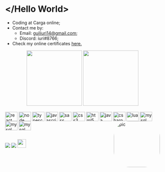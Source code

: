 # </Hello World>

-   Coding at Carga online;
-   Contact me by:
		<ul>
			<li>
				Email: guiliuri14@gmail.com;
			</li>
			<li>
				Discord: iuri#8766;    
			</li>
		</ul>
-   Check my online certificates <a href="https://cursos.alura.com.br/user/guiliuri/fullCertificate/d01f46916e7e645ee4f572502de23f5c/">here.</a>

<div align="center">
    <img height="180em" src="http://github-readme-streak-stats.herokuapp.com?user=guiliuri13&theme=dracula&hide_border=true"/>
    <img height="180em" src="https://github-readme-stats.vercel.app/api/top-langs/?username=guiliuri13&langs_count=12&include_all_commits=true&count_private=true&layout=compact&theme=dracula&hide_border=true"/>
</div>

<div style="display: inline_block"><br>
	<img align="center" alt="react" height="30" width="40" src="https://cdn.jsdelivr.net/gh/devicons/devicon/icons/react/react-original.svg">
	<img align="center" alt="node" height="30" width="40" src="https://cdn.jsdelivr.net/gh/devicons/devicon/icons/nodejs/nodejs-original.svg" />
	<img align="center" alt="typescript" height="30" width="40" src="https://cdn.jsdelivr.net/gh/devicons/devicon/icons/typescript/typescript-original.svg" />
	<img align="center" alt="javascript" height="30" width="40" src="https://cdn.jsdelivr.net/gh/devicons/devicon/icons/javascript/javascript-original.svg">
	<img align="center" alt="sass" height="30" width="40" src="https://cdn.jsdelivr.net/gh/devicons/devicon/icons/sass/sass-original.svg" >
	<img align="center" alt="css3" height="30" width="40" src="https://cdn.jsdelivr.net/gh/devicons/devicon/icons/css3/css3-original.svg" >
	<img align="center" alt="html5" height="30" width="40" src="https://cdn.jsdelivr.net/gh/devicons/devicon/icons/html5/html5-original.svg">
	<img align="center" alt="java" height="30" width="40" src="https://cdn.jsdelivr.net/gh/devicons/devicon/icons/java/java-original.svg">
	<img align="center" alt="csharp" height="30" width="40" src="https://cdn.jsdelivr.net/gh/devicons/devicon/icons/csharp/csharp-original.svg">
	<img align="center" alt="lua" height="30" width="40" src="https://cdn.jsdelivr.net/gh/devicons/devicon/icons/lua/lua-original.svg">
	<img align="center" alt="mysql" height="30" width="40" src="https://cdn.jsdelivr.net/gh/devicons/devicon/icons/mysql/mysql-original.svg">
	<img align="center" alt="mysql" height="30" width="40" src="https://cdn.jsdelivr.net/gh/devicons/devicon/icons/npm/npm-original-wordmark.svg">
	<img align="center" alt="mysql" height="30" width="40" src="https://cdn.jsdelivr.net/gh/devicons/devicon/icons/yarn/yarn-original.svg">
	<img align="right" alt="pic" height="150" style="border-radius:50px;" src="https://github.com/guiliuri13.png">
</div>

##

<div>
	<a href = "mailto:guiliuri14@gmail.com"><img src="https://img.shields.io/badge/-Gmail-%23333?style=for-the-badge&logo=gmail&logoColor=white" target="_blank"></a> 
	<a href="https://www.linkedin.com/in/guilherme-iuri-de-barros-5b2b54212/" target="_blank"><img src="https://img.shields.io/badge/-LinkedIn-%230077B5?style=for-the-badge&logo=linkedin&logoColor=white" target="_blank"></a>
	<a height="50" href="https://cursos.alura.com.br/user/guiliuri" target="_blank"><img height="28" src="https://media.glassdoor.com/sqll/2500530/alura-squarelogo-1602197362646.png" target="_blank"></a> 
</div>
